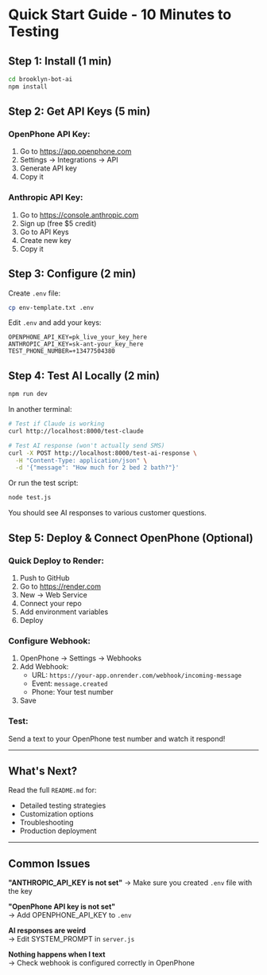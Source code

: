 # Quick Start Guide - 10 Minutes to Testing

## Step 1: Install (1 min)

```bash
cd brooklyn-bot-ai
npm install
```

## Step 2: Get API Keys (5 min)

### OpenPhone API Key:
1. Go to https://app.openphone.com
2. Settings → Integrations → API
3. Generate API key
4. Copy it

### Anthropic API Key:
1. Go to https://console.anthropic.com
2. Sign up (free $5 credit)
3. Go to API Keys
4. Create new key
5. Copy it

## Step 3: Configure (2 min)

Create `.env` file:
```bash
cp env-template.txt .env
```

Edit `.env` and add your keys:
```env
OPENPHONE_API_KEY=pk_live_your_key_here
ANTHROPIC_API_KEY=sk-ant-your_key_here
TEST_PHONE_NUMBER=+13477504380
```

## Step 4: Test AI Locally (2 min)

```bash
npm run dev
```

In another terminal:
```bash
# Test if Claude is working
curl http://localhost:8000/test-claude

# Test AI response (won't actually send SMS)
curl -X POST http://localhost:8000/test-ai-response \
  -H "Content-Type: application/json" \
  -d '{"message": "How much for 2 bed 2 bath?"}'
```

Or run the test script:
```bash
node test.js
```

You should see AI responses to various customer questions.

## Step 5: Deploy & Connect OpenPhone (Optional)

### Quick Deploy to Render:
1. Push to GitHub
2. Go to https://render.com
3. New → Web Service
4. Connect your repo
5. Add environment variables
6. Deploy

### Configure Webhook:
1. OpenPhone → Settings → Webhooks
2. Add Webhook:
   - URL: `https://your-app.onrender.com/webhook/incoming-message`
   - Event: `message.created`
   - Phone: Your test number
3. Save

### Test:
Send a text to your OpenPhone test number and watch it respond!

---

## What's Next?

Read the full `README.md` for:
- Detailed testing strategies
- Customization options
- Troubleshooting
- Production deployment

---

## Common Issues

**"ANTHROPIC_API_KEY is not set"**
→ Make sure you created `.env` file with the key

**"OpenPhone API key is not set"**  
→ Add OPENPHONE_API_KEY to `.env`

**AI responses are weird**  
→ Edit SYSTEM_PROMPT in `server.js`

**Nothing happens when I text**  
→ Check webhook is configured correctly in OpenPhone

